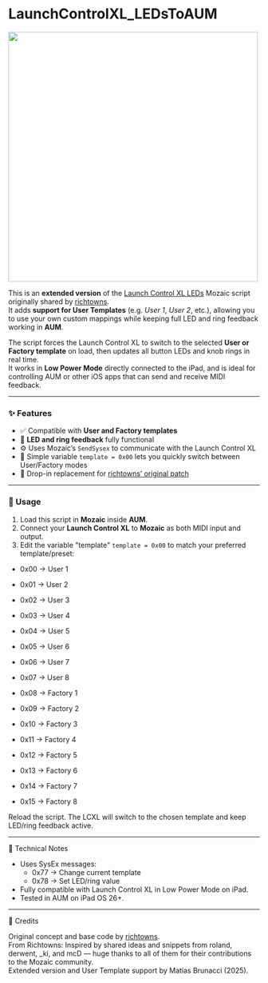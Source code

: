 # LaunchControlXL_LEDsToAUM

<img src="https://github.com/user-attachments/assets/2902de8c-791e-45c5-ae51-b44af05004c8" width="500">  <br>

This is an **extended version** of the [Launch Control XL LEDs](https://patchstorage.com/launch-control-xl-leds/) Mozaic script originally shared by [richtowns](https://patchstorage.com/launch-control-xl-leds/).  
It adds **support for User Templates** (e.g. *User 1*, *User 2*, etc.), allowing you to use your own custom mappings while keeping full LED and ring feedback working in **AUM**.

The script forces the Launch Control XL to switch to the selected **User or Factory template** on load, then updates all button LEDs and knob rings in real time.  
It works in **Low Power Mode** directly connected to the iPad, and is ideal for controlling AUM or other iOS apps that can send and receive MIDI feedback.

---

### ✨ Features

- ✅ Compatible with **User and Factory templates**
- 🔄 **LED and ring feedback** fully functional
- ⚙️ Uses Mozaic’s `SendSysex` to communicate with the Launch Control XL
- 🧠 Simple variable `template = 0x00` lets you quickly switch between User/Factory modes
- 🧩 Drop-in replacement for [richtowns’ original patch](https://patchstorage.com/launch-control-xl-leds/)

---

### 🧰 Usage

1. Load this script in **Mozaic** inside **AUM**.  
2. Connect your **Launch Control XL** to **Mozaic** as both MIDI input and output.  
3. Edit the variable "template" `template = 0x00` to match your preferred template/preset:

- 0x00 → User 1
- 0x01 → User 2
- 0x02 → User 3
- 0x03 → User 4
- 0x04 → User 5
- 0x05 → User 6
- 0x06 → User 7
- 0x07 → User 8

- 0x08 → Factory 1
- 0x09 → Factory 2
- 0x10 → Factory 3
- 0x11 → Factory 4
- 0x12 → Factory 5
- 0x13 → Factory 6
- 0x14 → Factory 7
- 0x15 → Factory 8


Reload the script. The LCXL will switch to the chosen template and keep LED/ring feedback active.

---

🧠 Technical Notes

- Uses SysEx messages:
  - 0x77 → Change current template
  - 0x78 → Set LED/ring value
- Fully compatible with Launch Control XL in Low Power Mode on iPad.
- Tested in AUM on iPad OS 26+.

---

🙏 Credits

Original concept and base code by [richtowns](https://patchstorage.com/launch-control-xl-leds/).<br>
From Richtowns: Inspired by shared ideas and snippets from roland, derwent, _ki, and mcD — huge thanks to all of them for their contributions to the Mozaic community.<br>
Extended version and User Template support by Matías Brunacci (2025).
